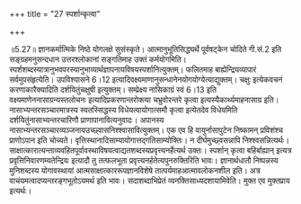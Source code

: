 +++
title = "27 स्पर्शान्कृत्वा"

+++
  
  
॥5.27॥ ज्ञानकर्मात्मिके निष्ठे योगलक्षे सुसंस्कृते।
आत्मानुभूतिसिद्ध्यर्थे पूर्वषट्केन चोदिते गी.सं.2 इति सङ्ग्रहमनुसन्दधान
उत्तरश्लोकानां सङ्गतिमाह उक्तं कर्मयोगमिति।
स्पर्शशब्दस्यात्रानुभवपरस्यानुभाव्यार्थज्ञापनायविषयस्पर्शानित्युक्तम्।
फलितमाह बाह्येन्द्रियव्यापारं सर्वमुपसंहृत्येति। उपविश्यासने 6।12
इत्यादिवक्ष्यमाणानुसन्धानेनयोगयोग्येत्याद्युक्तम्। चक्षुः इत्येकवचनं
करणाकारैक्यादिति दर्शयितुंचक्षुषी इत्युक्तम्। सम्प्रेक्ष्य नासिकाग्रं
स्वं 6।13 इति वक्ष्यमाणेननासाग्रन्यस्तलोचनः इत्यादिप्रकरणान्तरोक्त्या
चभ्रुवोरन्तरे कृत्वा इत्यस्यैकार्थ्यमाहनासाग्र इति।
नासाभ्यन्तरसञ्चारमात्रस्य स्वतस्सिद्धस्य विधेयत्वायोगात्समौ कृत्वा
इत्येतदेव विधेयमिति दर्शयितुंनासाभ्यन्तरचारिणौ प्राणापानावित्यनुवादः।
अपानस्य नासाभ्यन्तरसञ्चारव्यञ्जनायउच्छ्वासनिश्श्वासावित्युक्तम्। एक एव
हि वायुर्नासापुटेन निष्कामन् प्रविशंश्च प्राणोऽपान इति चोच्यते।
वृत्तिस्थानादिसाम्यायोगात्तद्गतिसाम्योक्तिः। न दीर्घमुच्छ्वसन्नापि
निश्श्वसन्नित्यर्थः।
साक्षात्कारात्यन्ताव्यवहितपूर्वावस्थाविषयत्वाद्यतशब्दस्यप्रवृत्त्यनर्हेत्यर्थ
उक्तः। स्पर्शान् कृत्वा बहिर्बाह्यान् इत्यत्र
प्रवृत्तिनिवारणम्यतेन्द्रियः इत्यादौ तु तत्फलभूता
प्रवृत्त्यनर्हतेत्यपुनरुक्तिरिति भावः। ज्ञानार्थधातौ निष्पन्नस्य
मुनिशब्दस्य योगावस्थायां आत्मसाक्षात्काररूपज्ञानविशेषे
तात्पर्यमाहआत्मावलोकनशील इति। अत्र वाचंयमत्वादप्यन्तरङ्गभूतोऽयमर्थ इति
भावः। सदाशब्दाभिप्रेतं व्यनक्तिसाध्यदशायामिवेति। मुक्त एव मुक्तप्राय
इत्यर्थः।
